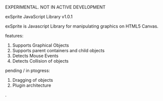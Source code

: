
EXPERIMENTAL. NOT IN ACTIVE DEVELOPMENT

exSprite JavaScript Library v1.0.1

exSprite is Javascript Library for manipulating graphics on HTML5 Canvas.

features:

1. Supports Graphical Objects
2. Supports parent containers and child objects
3. Detects Mouse Events
4. Detects Collision of objects


pending / in ptogress:
1. Dragging of objects
2. Plugin architecture


.
